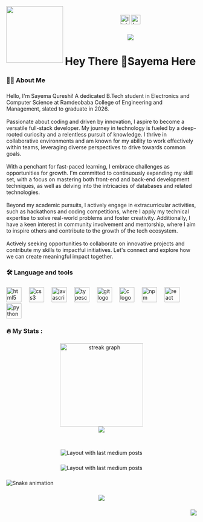 <img align="left" height="150" src="https://www.natlpm.com/wp-content/themes/national-project-management/resources/assets/images/difference-bg.png"  />

###

<div align="center">
  <img src="https://img.shields.io/static/v1?message=LinkedIn&logo=linkedin&label=&color=0077B5&logoColor=white&labelColor=&style=for-the-badge" height="25" alt="linkedin logo"  />
  <img src="https://img.shields.io/static/v1?message=HackerRank&logo=hackerrank&label=&color=2EC866&logoColor=white&labelColor=&style=for-the-badge" height="25" alt="hackerrank logo"  />
</div>

###

<div align="center">
  <img src="https://visitor-badge.laobi.icu/badge?page_id=sayemaqureshi1122.sayemaqureshi1122&"  />
</div>

###

<h1 align="center">Hey There 👋Sayema Here</h1>

###

<h3 align="left">👩‍💻  About Me</h3>

###

<p align="left">Hello, I'm Sayema Qureshi! A dedicated B.Tech student in Electronics and Computer Science at Ramdeobaba College of Engineering and Management, slated to graduate in 2026.<br><br>Passionate about coding and driven by innovation, I aspire to become a versatile full-stack developer. My journey in technology is fueled by a deep-rooted curiosity and a relentless pursuit of knowledge. I thrive in collaborative environments and am known for my ability to work effectively within teams, leveraging diverse perspectives to drive towards common goals.<br><br>With a penchant for fast-paced learning, I embrace challenges as opportunities for growth. I'm committed to continuously expanding my skill set, with a focus on mastering both front-end and back-end development techniques, as well as delving into the intricacies of databases and related technologies.<br><br>Beyond my academic pursuits, I actively engage in extracurricular activities, such as hackathons and coding competitions, where I apply my technical expertise to solve real-world problems and foster creativity. Additionally, I have a keen interest in community involvement and mentorship, where I aim to inspire others and contribute to the growth of the tech ecosystem.<br><br>Actively seeking opportunities to collaborate on innovative projects and contribute my skills to impactful initiatives. Let's connect and explore how we can create meaningful impact together.</p>

###

<h3 align="left">🛠 Language and tools</h3>

###

<div align="left">
  <img src="https://cdn.jsdelivr.net/gh/devicons/devicon/icons/html5/html5-original.svg" height="40" alt="html5 logo"  />
  <img width="12" />
  <img src="https://cdn.jsdelivr.net/gh/devicons/devicon/icons/css3/css3-original.svg" height="40" alt="css3 logo"  />
  <img width="12" />
  <img src="https://cdn.jsdelivr.net/gh/devicons/devicon/icons/javascript/javascript-original.svg" height="40" alt="javascript logo"  />
  <img width="12" />
  <img src="https://cdn.jsdelivr.net/gh/devicons/devicon/icons/typescript/typescript-original.svg" height="40" alt="typescript logo"  />
  <img width="12" />
  <img src="https://cdn.jsdelivr.net/gh/devicons/devicon/icons/git/git-original.svg" height="40" alt="git logo"  />
  <img width="12" />
  <img src="https://cdn.jsdelivr.net/gh/devicons/devicon/icons/c/c-original.svg" height="40" alt="c logo"  />
  <img width="12" />
  <img src="https://cdn.jsdelivr.net/gh/devicons/devicon/icons/npm/npm-original-wordmark.svg" height="40" alt="npm logo"  />
  <img width="12" />
  <img src="https://cdn.jsdelivr.net/gh/devicons/devicon/icons/react/react-original.svg" height="40" alt="react logo"  />
  <img width="12" />
  <img src="https://cdn.jsdelivr.net/gh/devicons/devicon/icons/python/python-original.svg" height="40" alt="python logo"  />
</div>

###

<h3 align="left">🔥   My Stats :</h3>

###

<div align="center">
  <img src="https://streak-stats.demolab.com?user=sayemaqureshi1122&locale=en&mode=daily&theme=dark&hide_border=false&border_radius=5&order=3" height="220" alt="streak graph"  />
</div>

<div align="center">
  <img src="https://profile-counter.glitch.me/sayemaqureshi1122/count.svg?"  />
</div>

###


<div align="center">
  <img height="0" src="https://i.imgflip.com/65efzo.gif"  />
</div>

###

<div align="center">
  <img src="https://github-read-medium-git-main.pahlevikun.vercel.app/latest?limit=4" alt="Layout with last medium posts"  />
</div>

###

<div align="center">
  <img src="https://github-read-medium-git-main.pahlevikun.vercel.app/latest?limit=4" alt="Layout with last medium posts"  />
</div>

###

<img src="https://raw.githubusercontent.com/sayemaqureshi1122/sayemaqureshi1122/output/snake.svg" alt="Snake animation" />

###

<div align="center">
  <img src="https://profile-counter.glitch.me/sayemaqureshi1122/count.svg?"  />
</div>

###

<img align="right" src="https://profile-counter.glitch.me/sayemaqureshi1122/count.svg?"  />

###
